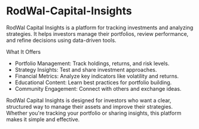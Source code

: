 # RodWal-Capital-Insights
RodWal Capital Insights is a platform for tracking investments and analyzing strategies. It helps investors manage their portfolios, review performance, and refine decisions using data-driven tools.

What It Offers
- Portfolio Management: Track holdings, returns, and risk levels.
- Strategy Insights: Test and share investment approaches.
- Financial Metrics: Analyze key indicators like volatility and returns.
- Educational Content: Learn best practices for portfolio building.
- Community Engagement: Connect with others and exchange ideas.

RodWal Capital Insights is designed for investors who want a clear, structured way to manage their assets and improve their strategies. Whether you're tracking your portfolio or sharing insights, this platform makes it simple and effective.

